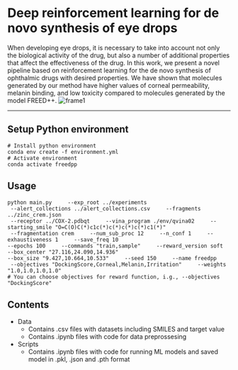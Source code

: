 # Deep reinforcement learning for de novo synthesis of eye drops
When developing eye drops, it is necessary to take into account not only the biological activity of the drug, but also a number of additional properties that affect the effectiveness of the drug. In this work, we present a novel pipeline based on reinforcement learning for the de novo synthesis of ophthalmic drugs with desired properties. We have shown that molecules generated by our method have higher values ​​of corneal permeability, melanin binding, and low toxicity compared to molecules generated by the model FREED++.
![frame1](https://github.com/AnastasiaVepreva/ophthalmic_drugs/blob/b89e84f13e3b592e7979ff391d52a5c271c350ae/Frame%201.png)

---

## Setup Python environment
```
# Install python environment
conda env create -f environment.yml
# Activate environment
conda activate freedpp
```
## Usage
```
python main.py     --exp_root ../experiments
 --alert_collections ../alert_collections.csv     --fragments ../zinc_crem.json
 --receptor ../COX-2.pdbqt     --vina_program ./env/qvina02     --starting_smile "O=C(O)C(*)c1c(*)c(*)c(*)c(*)c1(*)"
 --fragmentation crem     --num_sub_proc 12     --n_conf 1     --exhaustiveness 1     --save_freq 10
--epochs 100     --commands "train,sample"     --reward_version soft     --box_center "27.116,24.090,14.936"
--box_size "9.427,10.664,10.533"     --seed 150     --name freedpp
 --objectives "DockingScore,Corneal,Melanin,Irritation"     --weights "1.0,1.0,1.0,1.0"
# You can choose objectives for reward function, i.g., --objectives "DockingScore"
```
## Contents
* Data
  * Contains .csv files with datasets including SMILES and target value
  * Contains .ipynb files with code for data preprossesing
* Scripts
  * Contains .ipynb files with code for running ML models and saved model in .pkl, .json and .pth format
